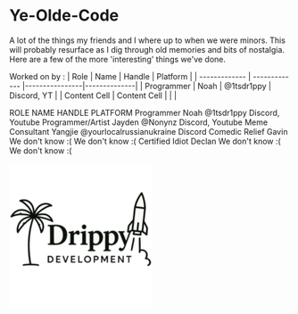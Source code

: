 # Ye-Olde-Code
A lot of the things my friends and I where up to when we were minors. This will probably resurface as I dig through old memories and bits of nostalgia. Here are a few of the more 'interesting' things we've done.

Worked on by : 
| Role          | Name          | Handle         | Platform     |
| ------------- | ------------- |----------------|--------------|
| Programmer    | Noah          |   @1tsdr1ppy   | Discord, YT  |
| Content Cell  | Content Cell  |                |              |

ROLE               NAME                HANDLE                PLATFORM
Programmer         Noah                @1tsdr1ppy            Discord, Youtube
Programmer/Artist  Jayden              @Nonynz               Discord, Youtube
Meme Consultant    Yangjie             @yourlocalrussianukraine       Discord
Comedic Relief     Gavin               We don't know :(      We don't know :(
Certified Idiot    Declan              We don't know :(      We don't know :(

![alt text](https://raw.githubusercontent.com/THE1tsdr1ppy/Ye-Olde-Code/refs/heads/main/DD256.png)
